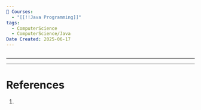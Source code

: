 ```yaml
---
📕 Courses:
  - "[[!!Java Programming]]"
tags:
  - ComputerScience
  - ComputerScience/Java
Date Created: 2025-06-17
---
```

```table-of-contents
```
---

---
# References
1. 